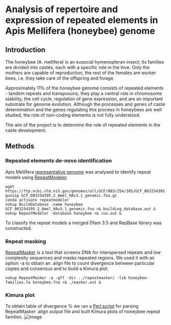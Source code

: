 # Analysis of repertoire and expression of repeated elements in Apis Mellifera (honeybee) genome
## Introduction
The honeybee (A. mellifera) is an eusocial hymenopteran insect; its families are divided into castes, each with a specific role in the hive. Only the mothers are capable of reproduction, the rest of the females are worker bees, i.e. they take care of the offspring and forage. 

Approximately 11% of the honeybee genome consists of repeated elements - tandem repeats and transposons; they play a central role in chromosome stability, the cell cycle, regulation of gene expression, and are an important substrate for genome evolution. Although the processes and genes of caste determination and the genes regulating this process in honeybees are well studied, the role of non-coding elements is not fully understood. 

The aim of the project is to determine the role of repeated elements in the caste development.

## Methods
### Repeated elements de-novo identification
Apis Mellifera [representative genome](https://www.ncbi.nlm.nih.gov/assembly/GCF_003254395.2/) was analysed to identify repeat models using [RepeatModeler](https://github.com/Dfam-consortium/RepeatModeler).
```
wget https://ftp.ncbi.nlm.nih.gov/genomes/all/GCF/003/254/395/GCF_003254395.2_Amel_HAv3.1/GCF_003254395.2_Amel_HAv3.1_genomic.fna.gz
gunzip GCF_003254395.2_Amel_HAv3.1_genomic.fna.gz
conda activate repeatmodeler
nohup BuildDatabase -name honeybee GCF_003254395.2_Amel_HAv3.1_genomic.fna >& building_database.out &
nohup RepeatModeler -database honeybee >& run.out &
```
To classify the repeat models a merged Dfam 3.5 and RepBase library was constructed.
### Repeat masking
[RepeatMasker](https://www.repeatmasker.org/) is a tool that screens DNA for interspersed repeats and low complexity sequences and masks repeated regions. We used it with an option -a to obtain an .align file to count divergence between particular copies and consensus and to build a Kimura plot.
```
nohup RepeatMasker -a -gff -dir ../repeatmasker/ -lib honeybee-families.fa honeybee.fna >& ./masker.out &
```
### Kimura plot
To obtain table of divergence % we ran a [Perl script](https://github.com/4ureliek/Parsing-RepeatMasker-Outputs) for parsing RepeatMasker .align output file and built Kimura plots of honeybee repeat families.
![image](https://user-images.githubusercontent.com/92578463/174393478-2c0c474f-3e63-4e6b-abf9-ef7588155359.png)

